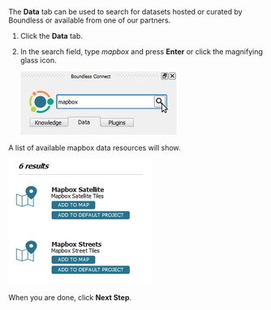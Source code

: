 The **Data** tab can be used to search for datasets hosted or curated by
Boundless or available from one of our partners.

1. Click the **Data** tab.

2. In the search field, type *mapbox* and press **Enter** or click the magnifying
glass icon.

    ![search_data_mapbox.png](search_data_mapbox.png)

A list of available mapbox data resources will show.

![search_data_mapbox_results.png](search_data_mapbox_results.png)

When you are done, click **Next Step**.
